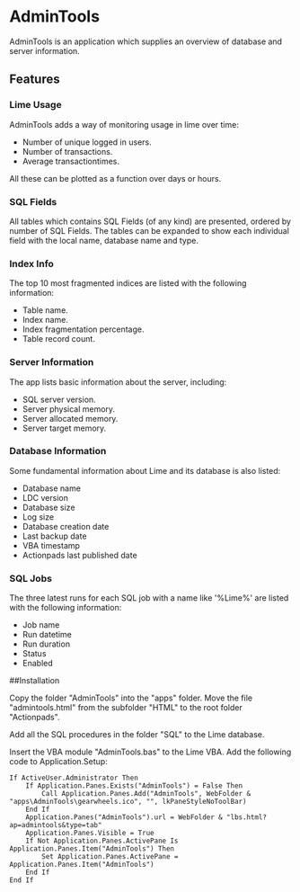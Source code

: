 #  AdminTools #

AdminTools is an application which supplies an overview of database and server information.

## Features

### Lime Usage
AdminTools adds a way of monitoring usage in lime over time:
- Number of unique logged in users.
- Number of transactions.
- Average transactiontimes.

All these can be plotted as a function over days or hours.

### SQL Fields
All tables which contains SQL Fields (of any kind) are presented, ordered by number of SQL Fields. The tables can be expanded to show each individual field with the local name, database name and type.

### Index Info
The top 10 most fragmented indices are listed with the following information:
- Table name.
- Index name.
- Index fragmentation percentage.
- Table record count.

### Server Information
The app lists basic information about the server, including:
- SQL server version.
- Server physical memory.
- Server allocated memory.
- Server target memory.

### Database Information
Some fundamental information about Lime and its database is also listed:
- Database name
- LDC version
- Database size
- Log size
- Database creation date
- Last backup date
- VBA timestamp
- Actionpads last published date

### SQL Jobs
The three latest runs for each SQL job with a name like '%Lime%' are listed with the following information:
- Job name
- Run datetime
- Run duration
- Status
- Enabled

##Installation

Copy the folder "AdminTools" into the "apps" folder. Move the file "admintools.html" from the subfolder "HTML" to the root folder "Actionpads". 

Add all the SQL procedures in the folder "SQL" to the Lime database.

Insert the VBA module "AdminTools.bas" to the Lime VBA. Add the following code to Application.Setup:

    If ActiveUser.Administrator Then
        If Application.Panes.Exists("AdminTools") = False Then
            Call Application.Panes.Add("AdminTools", WebFolder & "apps\AdminTools\gearwheels.ico", "", lkPaneStyleNoToolBar)
        End If
        Application.Panes("AdminTools").url = WebFolder & "lbs.html?ap=admintools&type=tab"
        Application.Panes.Visible = True
        If Not Application.Panes.ActivePane Is Application.Panes.Item("AdminTools") Then
            Set Application.Panes.ActivePane = Application.Panes.Item("AdminTools")
        End If
    End If